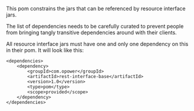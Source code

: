 This pom constrains the jars that can be referenced by resource interface jars.

The list of dependencies needs to be carefully curated to prevent people from bringing tangly transitive dependencies around
with their clients.


All resource interface jars must have one and only one dependency on this in their pom. It will look like this:


    <dependencies>
        <dependency>
            <groupId>com.opower</groupId>
            <artifactId>rest-interface-base</artifactId>
            <version>1.0</version>
            <type>pom</type>
            <scope>provided</scope>
        </dependency>
    </dependencies>
